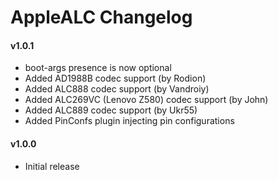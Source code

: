 AppleALC Changelog
==================

#### v1.0.1
- boot-args presence is now optional
- Added AD1988B codec support (by Rodion)
- Added ALC888 codec support (by Vandroiy)
- Added ALC269VC (Lenovo Z580) codec support (by John)
- Added ALC889 codec support (by Ukr55)
- Added PinConfs plugin injecting pin configurations

#### v1.0.0
- Initial release